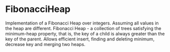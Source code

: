 # FibonacciHeap 
Implementation of a Fibonacci Heap over integers.
Assuming all values in the heap are different.
Fibonacci Heap - a collection of trees satisfying the minimum-heap property, that is, the key of a child is always greater than the key of the parent.
Allows efficient insert, finding and deleting minimum, decrease key and merging two heaps.
